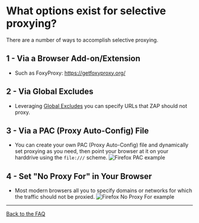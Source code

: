 # What options exist for selective proxying?

There are a number of ways to accomplish selective proxying.

## 1 - Via a Browser Add-on/Extension
- Such as FoxyProxy: https://getfoxyproxy.org/

## 2 - Via Global Excludes
- Leveraging [Global Excludes](https://github.com/zaproxy/zap-core-help/wiki/HelpStartConceptsGlobalexcludeurl) 
you can specify URLs that ZAP should not proxy.

## 3 - Via a PAC (Proxy Auto-Config) File
- You can create your own PAC (Proxy Auto-Config) file and dynamically set 
proxying as you need, then point your browser at it on your harddrive using 
the `file:///` scheme.
![Firefox PAC example](https://raw.githubusercontent.com/wiki/zaproxy/zaproxy/images/firefox_pac.png)

## 4 - Set "No Proxy For" in Your Browser
- Most modern browsers all you to specify domains or networks for which the traffic should not be proxied.
![Firefox No Proxy For example](https://raw.githubusercontent.com/wiki/zaproxy/zaproxy/images/ff_no_proxy_for.png)

---

[Back to the FAQ](FAQtoplevel)
